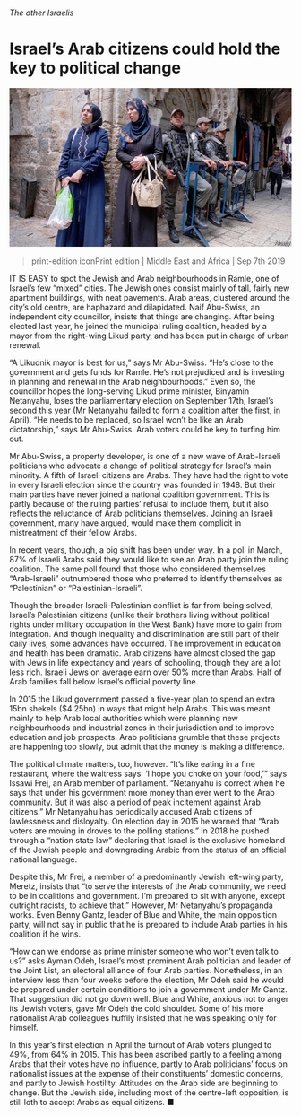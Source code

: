 ###### The other Israelis

# Israel’s Arab citizens could hold the key to political change 

![image](images/20190907_MAP001_0.jpg) 

> print-edition iconPrint edition | Middle East and Africa | Sep 7th 2019 

IT IS EASY to spot the Jewish and Arab neighbourhoods in Ramle, one of Israel’s few “mixed” cities. The Jewish ones consist mainly of tall, fairly new apartment buildings, with neat pavements. Arab areas, clustered around the city’s old centre, are haphazard and dilapidated. Naif Abu-Swiss, an independent city councillor, insists that things are changing. After being elected last year, he joined the municipal ruling coalition, headed by a mayor from the right-wing Likud party, and has been put in charge of urban renewal. 

“A Likudnik mayor is best for us,” says Mr Abu-Swiss. “He’s close to the government and gets funds for Ramle. He’s not prejudiced and is investing in planning and renewal in the Arab neighbourhoods.” Even so, the councillor hopes the long-serving Likud prime minister, Binyamin Netanyahu, loses the parliamentary election on September 17th, Israel’s second this year (Mr Netanyahu failed to form a coalition after the first, in April). “He needs to be replaced, so Israel won’t be like an Arab dictatorship,” says Mr Abu-Swiss. Arab voters could be key to turfing him out. 

Mr Abu-Swiss, a property developer, is one of a new wave of Arab-Israeli politicians who advocate a change of political strategy for Israel’s main minority. A fifth of Israeli citizens are Arabs. They have had the right to vote in every Israeli election since the country was founded in 1948. But their main parties have never joined a national coalition government. This is partly because of the ruling parties’ refusal to include them, but it also reflects the reluctance of Arab politicians themselves. Joining an Israeli government, many have argued, would make them complicit in mistreatment of their fellow Arabs. 

In recent years, though, a big shift has been under way. In a poll in March, 87% of Israeli Arabs said they would like to see an Arab party join the ruling coalition. The same poll found that those who considered themselves “Arab-Israeli” outnumbered those who preferred to identify themselves as “Palestinian” or “Palestinian-Israeli”. 

Though the broader Israeli-Palestinian conflict is far from being solved, Israel’s Palestinian citizens (unlike their brothers living without political rights under military occupation in the West Bank) have more to gain from integration. And though inequality and discrimination are still part of their daily lives, some advances have occurred. The improvement in education and health has been dramatic. Arab citizens have almost closed the gap with Jews in life expectancy and years of schooling, though they are a lot less rich. Israeli Jews on average earn over 50% more than Arabs. Half of Arab families fall below Israel’s official poverty line. 

In 2015 the Likud government passed a five-year plan to spend an extra 15bn shekels ($4.25bn) in ways that might help Arabs. This was meant mainly to help Arab local authorities which were planning new neighbourhoods and industrial zones in their jurisdiction and to improve education and job prospects. Arab politicians grumble that these projects are happening too slowly, but admit that the money is making a difference. 

The political climate matters, too, however. “It’s like eating in a fine restaurant, where the waitress says: ‘I hope you choke on your food,’” says Issawi Frej, an Arab member of parliament. “Netanyahu is correct when he says that under his government more money than ever went to the Arab community. But it was also a period of peak incitement against Arab citizens.” Mr Netanyahu has periodically accused Arab citizens of lawlessness and disloyalty. On election day in 2015 he warned that “Arab voters are moving in droves to the polling stations.” In 2018 he pushed through a “nation state law” declaring that Israel is the exclusive homeland of the Jewish people and downgrading Arabic from the status of an official national language. 

Despite this, Mr Frej, a member of a predominantly Jewish left-wing party, Meretz, insists that “to serve the interests of the Arab community, we need to be in coalitions and government. I’m prepared to sit with anyone, except outright racists, to achieve that.” However, Mr Netanyahu’s propaganda works. Even Benny Gantz, leader of Blue and White, the main opposition party, will not say in public that he is prepared to include Arab parties in his coalition if he wins. 

“How can we endorse as prime minister someone who won’t even talk to us?” asks Ayman Odeh, Israel’s most prominent Arab politician and leader of the Joint List, an electoral alliance of four Arab parties. Nonetheless, in an interview less than four weeks before the election, Mr Odeh said he would be prepared under certain conditions to join a government under Mr Gantz. That suggestion did not go down well. Blue and White, anxious not to anger its Jewish voters, gave Mr Odeh the cold shoulder. Some of his more nationalist Arab colleagues huffily insisted that he was speaking only for himself. 

In this year’s first election in April the turnout of Arab voters plunged to 49%, from 64% in 2015. This has been ascribed partly to a feeling among Arabs that their votes have no influence, partly to Arab politicians’ focus on nationalist issues at the expense of their constituents’ domestic concerns, and partly to Jewish hostility. Attitudes on the Arab side are beginning to change. But the Jewish side, including most of the centre-left opposition, is still loth to accept Arabs as equal citizens. ■ 

